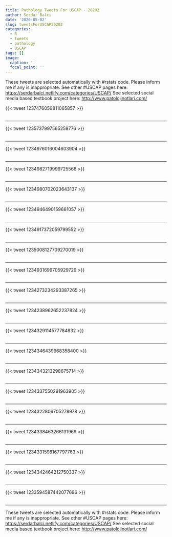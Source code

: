 ```yaml
---
title: Pathology Tweets For USCAP - 20202
author: Serdar Balci
date: '2020-05-02'
slug: tweetsForUSCAP20202
categories:
  - R
  - tweets
  - pathology
  - USCAP
tags: []
image:
  caption: ''
  focal_point: ''
---
```



These tweets are selected automatically with #rstats code. Please inform me if any is inappropriate.
See other #USCAP pages here: https://serdarbalci.netlify.com/categories/USCAP/ 
See selected social media based textbook project here: http://www.patolojinotlari.com/

{{< tweet 1237476059811065857 >}}
<br>
<br>
<hr>
{{< tweet 1235737997565259776 >}}
<br>
<br>
<hr>
{{< tweet 1234976016004603904 >}}
<br>
<br>
<hr>
{{< tweet 1234982719999725568 >}}
<br>
<br>
<hr>
{{< tweet 1234980702023643137 >}}
<br>
<br>
<hr>
{{< tweet 1234946490159661057 >}}
<br>
<br>
<hr>
{{< tweet 1234917372059799552 >}}
<br>
<br>
<hr>
{{< tweet 1235008127709270019 >}}
<br>
<br>
<hr>
{{< tweet 1234931699705929729 >}}
<br>
<br>
<hr>
{{< tweet 1234273234293387265 >}}
<br>
<br>
<hr>
{{< tweet 1234238962652237824 >}}
<br>
<br>
<hr>
{{< tweet 1234329114577784832 >}}
<br>
<br>
<hr>
{{< tweet 1234346439968358400 >}}
<br>
<br>
<hr>
{{< tweet 1234343213298675714 >}}
<br>
<br>
<hr>
{{< tweet 1234337550291963905 >}}
<br>
<br>
<hr>
{{< tweet 1234322806705278978 >}}
<br>
<br>
<hr>
{{< tweet 1234338463266131969 >}}
<br>
<br>
<hr>
{{< tweet 1234331598167797763 >}}
<br>
<br>
<hr>
{{< tweet 1234342464212750337 >}}
<br>
<br>
<hr>
{{< tweet 1233594587442077696 >}}
<br>
<br>
<hr>


These tweets are selected automatically with #rstats code. Please inform me if any is inappropriate.
See other #USCAP pages here: https://serdarbalci.netlify.com/categories/USCAP/ 
See selected social media based textbook project here: http://www.patolojinotlari.com/

